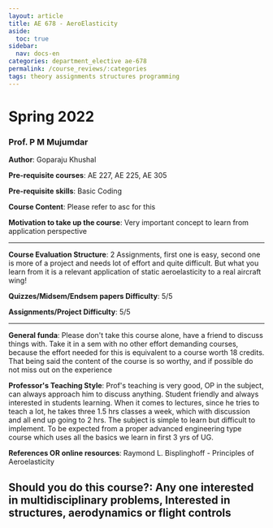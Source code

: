 ```yaml
---
layout: article
title: AE 678 - AeroElasticity
aside:
  toc: true
sidebar:
  nav: docs-en
categories: department_elective ae-678
permalink: /course_reviews/:categories
tags: theory assignments structures programming
---
```


# Spring 2022
### Prof. P M Mujumdar
**Author**: Goparaju Khushal

**Pre-requisite courses**: AE 227, AE 225, AE 305

**Pre-requisite skills**: Basic Coding

**Course Content**:
Please refer to asc for this

**Motivation to take up the course**: Very important concept to learn from application perspective

---

**Course Evaluation Structure**:
2 Assignments, first one is easy, second one is more of a project and needs lot of effort and quite difficult. But what you learn from it is a relevant  application of static aeroelasticity to a real aircraft wing!

**Quizzes/Midsem/Endsem papers Difficulty**: 5/5

**Assignments/Project Difficulty**: 5/5

---

**General funda**: Please don't take this course alone, have a friend to discuss things with. Take it in a sem with no other effort demanding courses, because the effort needed for this is equivalent to a course worth 18 credits. That being said the content of the course is so worthy, and if possible do not miss out on the experience 

**Professor's Teaching Style**: Prof's teaching is very good, OP in the subject, can always approach him to discuss anything. Student friendly and always interested in students learning. When it comes to lectures, since he tries to teach a lot, he takes three 1.5 hrs classes a week, which with discussion and all end up going to 2 hrs. The subject is simple to learn but difficult to implement. To be expected from a proper advanced engineering type course which uses all the basics we learn in first 3 yrs of UG.

**References OR online resources**:
Raymond L. Bisplinghoff - Principles of Aeroelasticity

**Should you do this course?**: 
Any one interested in multidisciplinary problems, Interested in structures, aerodynamics or flight controls
---

